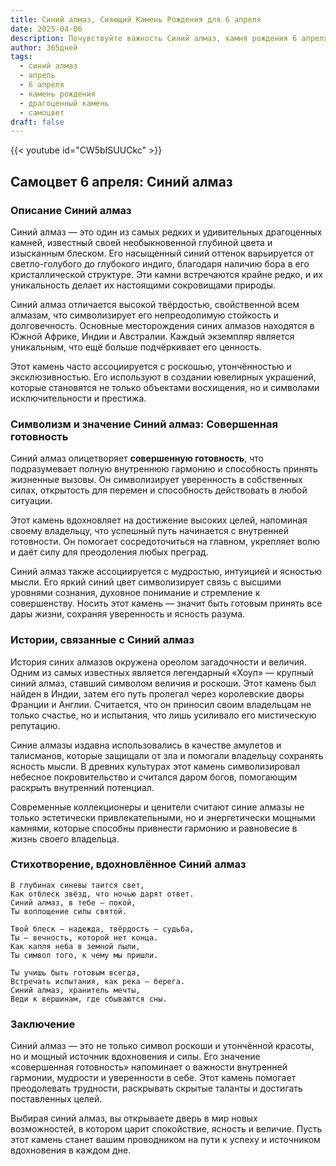 ```yaml
---
title: Синий алмаз, Сияющий Камень Рождения для 6 апреля
date: 2025-04-06
description: Почувствуйте важность Синий алмаз, камня рождения 6 апреля, который символизирует Совершенная готовность. Пусть его красота и значение осветят ваш день.
author: 365дней
tags:
  - синий алмаз
  - апрель
  - 6 апреля
  - камень рождения
  - драгоценный камень
  - самоцвет
draft: false
---
```


{{< youtube id="CW5bISUUCkc" >}}

## Самоцвет 6 апреля: Синий алмаз

### Описание Синий алмаз

Синий алмаз — это один из самых редких и удивительных драгоценных камней, известный своей необыкновенной глубиной цвета и изысканным блеском. Его насыщенный синий оттенок варьируется от светло-голубого до глубокого индиго, благодаря наличию бора в его кристаллической структуре. Эти камни встречаются крайне редко, и их уникальность делает их настоящими сокровищами природы.

Синий алмаз отличается высокой твёрдостью, свойственной всем алмазам, что символизирует его непреодолимую стойкость и долговечность. Основные месторождения синих алмазов находятся в Южной Африке, Индии и Австралии. Каждый экземпляр является уникальным, что ещё больше подчёркивает его ценность.

Этот камень часто ассоциируется с роскошью, утончённостью и эксклюзивностью. Его используют в создании ювелирных украшений, которые становятся не только объектами восхищения, но и символами исключительности и престижа.

### Символизм и значение Синий алмаз: Совершенная готовность

Синий алмаз олицетворяет **совершенную готовность**, что подразумевает полную внутреннюю гармонию и способность принять жизненные вызовы. Он символизирует уверенность в собственных силах, открытость для перемен и способность действовать в любой ситуации.

Этот камень вдохновляет на достижение высоких целей, напоминая своему владельцу, что успешный путь начинается с внутренней готовности. Он помогает сосредоточиться на главном, укрепляет волю и даёт силу для преодоления любых преград.

Синий алмаз также ассоциируется с мудростью, интуицией и ясностью мысли. Его яркий синий цвет символизирует связь с высшими уровнями сознания, духовное понимание и стремление к совершенству. Носить этот камень — значит быть готовым принять все дары жизни, сохраняя уверенность и ясность разума.

### Истории, связанные с Синий алмаз

История синих алмазов окружена ореолом загадочности и величия. Одним из самых известных является легендарный «Хоуп» — крупный синий алмаз, ставший символом величия и роскоши. Этот камень был найден в Индии, затем его путь пролегал через королевские дворы Франции и Англии. Считается, что он приносил своим владельцам не только счастье, но и испытания, что лишь усиливало его мистическую репутацию.

Синие алмазы издавна использовались в качестве амулетов и талисманов, которые защищали от зла и помогали владельцу сохранять ясность мысли. В древних культурах этот камень символизировал небесное покровительство и считался даром богов, помогающим раскрыть внутренний потенциал.

Современные коллекционеры и ценители считают синие алмазы не только эстетически привлекательными, но и энергетически мощными камнями, которые способны привнести гармонию и равновесие в жизнь своего владельца.

### Стихотворение, вдохновлённое Синий алмаз

```
В глубинах синевы таится свет,  
Как отблеск звёзд, что ночью дарят ответ.  
Синий алмаз, в тебе — покой,  
Ты воплощение силы святой.

Твой блеск — надежда, твёрдость — судьба,  
Ты — вечность, которой нет конца.  
Как капля неба в земной пыли,  
Ты символ того, к чему мы пришли.

Ты учишь быть готовым всегда,  
Встречать испытания, как река — берега.  
Синий алмаз, хранитель мечты,  
Веди к вершинам, где сбываются сны.
```

### Заключение

Синий алмаз — это не только символ роскоши и утончённой красоты, но и мощный источник вдохновения и силы. Его значение «совершенная готовность» напоминает о важности внутренней гармонии, мудрости и уверенности в себе. Этот камень помогает преодолевать трудности, раскрывать скрытые таланты и достигать поставленных целей.

Выбирая синий алмаз, вы открываете дверь в мир новых возможностей, в котором царит спокойствие, ясность и величие. Пусть этот камень станет вашим проводником на пути к успеху и источником вдохновения в каждом дне.